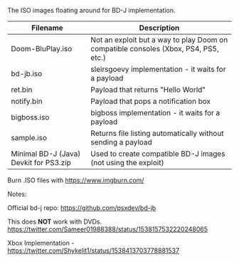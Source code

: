 The ISO images floating around for BD-J implementation. 


|Filename   	|Description   	|
|---	|---	|
|Doom-BluPlay.iso   	|Not an exploit but a way to play Doom on compatible consoles (Xbox, PS4, PS5, etc.)   	|
|bd-jb.iso   	|sleirsgoevy implementation - it waits for a payload   	|
|ret.bin   	|Payload that returns "Hello World"   	|
|notify.bin   	|Payload that pops a notification box   	|
|bigboss.iso   	|bigboss implementation - it waits for a payload  	|
|sample.iso   	|Returns file listing automatically without sending a payload    	|
|Minimal BD-J (Java) Devkit for PS3.zip   	|Used to create compatible BD-J images (not using the exploit)   	|

Burn .ISO files with https://www.imgburn.com/

Notes:

Official bd-j repo: https://github.com/psxdev/bd-jb

This does **NOT** work with DVDs. https://twitter.com/Sameer01988388/status/1538157532220248065

Xbox Implementation - https://twitter.com/Shykelit1/status/1538413703778881537
